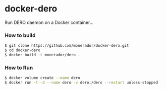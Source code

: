 # docker-dero

Run DERO daemon on a Docker container...

### How to build

```sh
$ git clone https://github.com/monerador/docker-dero.git
$ cd docker-dero
$ docker build -t monerador/dero .
```

### How to Run

```sh
$ docker volume create --name dero
$ docker run -t -d --name dero -v dero:/dero --restart unless-stopped -p 127.0.0.1:20206:20206 -p 20202:20202 monerador/derod:latest
```

